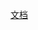 [文档](https://shenzilong.cn/%E6%83%B3%E6%B3%95/%E9%A1%B9%E7%9B%AE/%E6%9F%A5%E5%85%B8%E5%BC%8F%E5%AD%A6%E4%B9%A0%E6%B3%95.html)
